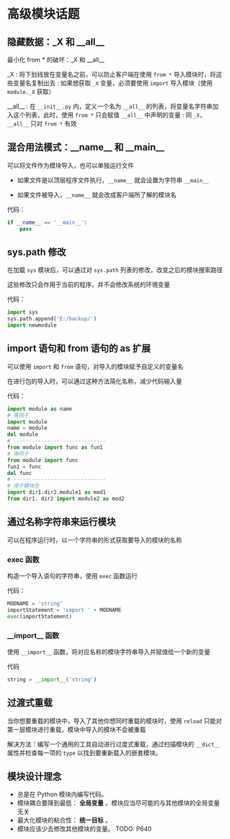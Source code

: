 # 高级模块话题

## 隐藏数据：\_X 和 \_\_all__

最小化 from * 的破坏：\_X 和 \_\_all__

_X
: 将下划线放在变量名之前，可以防止客户端在使用 `from *` 导入模块时，将这些变量名复制出去
: 如果想获取 `_X` 变量，必须要使用 `import` 导入模块（使用 `module._X` 获取）

\_\_all__
: 在 `__init__.py` 内，定义一个名为 `__all__` 的列表，将变量名字符串加入这个列表，此时，使用 `from *` 只会赋值 `__all__` 中声明的变量
: 同 `_X`，`__all__` 只对 `from *` 有效

## 混合用法模式：\_\_name__ 和 \_\_main__

可以将文件作为模块导入，也可以单独运行文件

* 如果文件是以顶层程序文件执行，`__name__` 就会设置为字符串 `__main__`

* 如果文件被导入，`__name__` 就会改成客户端所了解的模块名

代码：

```Python
if __name__ == '__main__':
    pass
```

## sys.path 修改

在加载 `sys` 模块后，可以通过对 `sys.path` 列表的修改，改变之后的模块搜索路径

这些修改只会作用于当前的程序，并不会修改系统的环境变量

代码：

```Python
import sys
sys.path.append('E:/backup/')
import newmodule
```

## import 语句和 from 语句的 as 扩展

可以使用 `import` 和 `from` 语句，对导入的模块赋予自定义的变量名

在进行包的导入时，可以通过这种方法简化名称，减少代码输入量

代码：

```Python
import module as name
# 等同于
import mudule
name = module
del module
# ------------------------------
from module import func as fun1
# 等同于
from module import func
fun1 = func
del func
# ------------------------------
# 用于模块包
import dir1.dir2.module1 as mod1
from dir1. dir2 import module2 as mod2
```

## 通过名称字符串来运行模块

可以在程序运行时，以一个字符串的形式获取要导入的模块的名称

### exec 函数

构造一个导入语句的字符串，使用 `exec` 函数运行

代码：

```Python
MODNAME = 'string'
importStatement = 'import ' + MODNAME
exec(importStatement)
```

### \_\_import__ 函数

使用 `__import__` 函数，将对应名称的模块字符串导入并赋值给一个新的变量

代码

```Python
string = __import__('string')
```

## 过渡式重载

当你想要重载的模块中，导入了其他你想同时重载的模块时，使用 `reload` 只能对第一层模块进行重载，模块中导入的模块不会被重载

解决方法：编写一个通用的工具自动进行过度式重载，通过扫描模块的 `__dict__` 属性并检查每一项的 `type` 以找到要重新载入的嵌套模块。

## 模块设计理念

* 总是在 Python 模块内编写代码。
* 模块耦合要降到最低： **全局变量** 。模块应当尽可能的与其他模块的全局变量无关
* 最大化模块的粘合性： **统一目标** 。
* 模块应该少去修改其他模块的变量。
TODO:
P640